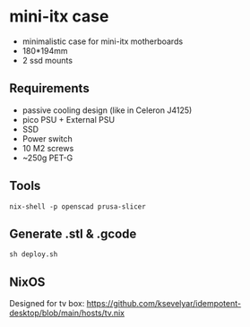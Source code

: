 # mini-itx case

* minimalistic case for mini-itx motherboards 
* 180*194mm
* 2 ssd mounts

## Requirements

* passive cooling design (like in Celeron J4125)
* pico PSU + External PSU
* SSD
* Power switch
* 10 M2 screws
* ~250g PET-G

## Tools

```
nix-shell -p openscad prusa-slicer
```

## Generate .stl & .gcode

```
sh deploy.sh
```

## NixOS

Designed for tv box: https://github.com/ksevelyar/idempotent-desktop/blob/main/hosts/tv.nix
